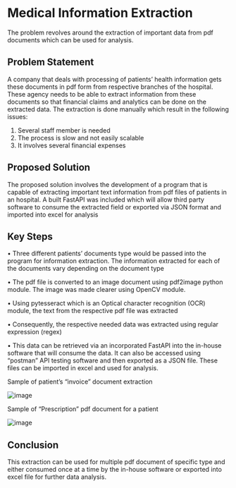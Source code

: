 # Medical Information Extraction 

The problem revolves around the extraction of important data from pdf documents which can be used for analysis.

## Problem Statement

A company that deals with processing of patients’ health information gets these documents in pdf form from respective branches of the hospital. These agency needs to be able to extract information from these documents so that financial claims and analytics can be done on the extracted data. The extraction is done manually which result in the following issues:
1)	Several staff member is needed
2)	The process is slow and not easily scalable
3)	It involves several financial expenses

## Proposed Solution

The proposed solution involves the development of a program that is capable of extracting important text information from pdf files of patients in an hospital. A built FastAPI was included which will allow third party software to consume the extracted field or exported via JSON format and imported into excel for analysis

## Key Steps

•	Three different patients’ documents type would be passed into the program for information extraction. The information extracted for each of the documents vary depending on the document type

•	The pdf file is converted to an image document using pdf2image python module. The image was made clearer using OpenCV module.

•	Using pytesseract which is an Optical character recognition (OCR) module, the text from the respective pdf file was extracted 

•	Consequently, the respective needed data was extracted using regular expression (regex)

•	This data can be retrieved via an incorporated FastAPI into the in-house software that will consume the data. It can also be accessed using “postman” API testing software and then exported as a JSON file. These files can be imported in excel and used for analysis.






Sample of patient’s “invoice” document extraction
 
![image](https://user-images.githubusercontent.com/71553115/194100600-e136a4f2-192f-4727-91bd-4cb46f985264.png)












Sample of “Prescription” pdf document for a patient
 
![image](https://user-images.githubusercontent.com/71553115/194100731-d1c17df9-5ae0-4ca7-862b-e43e8acd9cef.png)

## Conclusion

This extraction can be used for multiple pdf document of specific type and either consumed once at a time by the in-house software or exported into excel file for further data analysis.



